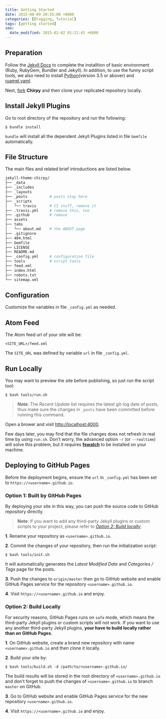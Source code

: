 ```yaml
---
title: Getting Started
date: 2015-08-09 20:55:00 +0800
categories: [Blogging, Tutorial]
tags: [getting started]
seo:
  date_modified: 2015-01-02 01:21:43 +0800
---
```


## Preparation

Follow the [Jekyll Docs](https://jekyllrb.com/docs/installation/) to complete the installtion of basic environment (Ruby, RubyGem, Bundler and Jekyll). In addition, to use the funny script tools, we also need to install [Python](https://www.python.org/downloads/)(version 3.5 or abover) and [ruamel.yaml](https://pypi.org/project/ruamel.yaml/).

Next, [fork](https://github.com/cotes2020/jekyll-theme-chirpy/fork) **Chirpy** and then clone your replicated repository locally.


## Install Jekyll Plugins

Go to root directory of the repository and run the following:

```terminal
$ bundle install
```

`bundle` will install all the dependent Jekyll Plugins listed in file `Gemfile` automatically.


## File Structure

The main files and related brief introductions are listed below.

```sh
jekyll-theme-chirpy/
├── _data
├── _includes      
├── _layouts
├── _posts          # posts stay here
├── _scripts
│   └── travis      # CI stuff, remove it
├── .travis.yml     # remove this, too
├── .github         # remove
├── assets      
├── tabs
│   └── about.md    # the ABOUT page
├── .gitignore
├── 404.html
├── Gemfile
├── LICENSE
├── README.md
├── _config.yml     # configuration file
├── tools           # script tools
├── feed.xml
├── index.html
├── robots.txt
└── sitemap.xml
```


## Configuration

Customize the variables in file `_config.yml` as needed.


## Atom Feed

The Atom feed url of your site will be:

```
<SITE_URL>/feed.xml
```

The `SITE_URL` was defined by variable `url` in file `_config.yml`.


##  Run Locally

You may want to preview the site before publishing, so just run the script tool:

```terminal
$ bash tools/run.sh
```

>**Note**: The *Recent Update* list requires the latest git-log date of posts, thus make sure the changes in `_posts` have been committed before running this command.

Open a brower and visit <http://localhost:4000>.

Few days later, you may find that the file changes does not refresh in real time by using `run.sh`. Don't worry, the advanced option `-r` (or `--realtime`) will solve this problem, but it requires [**fswatch**](http://emcrisostomo.github.io/fswatch/) to be installed on your machine.

##  Deploying to GitHub Pages

Before the deployment begins, ensure the `url` in `_config.yml` has been set to `https://<username>.github.io`.

### Option 1: Built by GitHub Pages

By deploying your site in this way, you can push the source code to GitHub repository directly.

> **Note**: If you want to add any third-party Jekyll plugins or custom scripts to your project, please refer to [*Option 2: Build locally*](#option-2-build-locally).

**1**. Rename your repository as `<username>.github.io`.

**2**. Commit the changes of your repository, then run the initialization script:

```console
$ bash tools/init.sh
```

It will automatically generates the *Latest Modified Date* and *Categories / Tags* page for the posts.

**3**. Push the changes to `origin/master` then go to GitHub website and enable GitHub Pages service for the repository `<username>.github.io`.

**4**. Visit `https://<username>.github.io` and enjoy.


### Option 2: Build Locally

For security reasons, GitHub Pages runs on `safe` mode, which means the third-party Jekyll plugins or custom scripts will not work. If you want to use any another third-party Jekyll plugins, **your have to build locally rather than on GitHub Pages**.

**1**. On GitHub website, create a brand new repository with name `<username>.github.io` and then clone it locally.

**2**. Build your site by:

```console
$ bash tools/build.sh -d /path/to/<username>.github.io/
```

The build results will be stored in the root directory of `<username>.github.io` and don't forget to push the changes of `<username>.github.io` to branch `master` on GitHub.

**3**. Go to GitHub website and enable GitHub Pages service for the new repository `<username>.github.io`.

**4**. Visit `https://<username>.github.io` and enjoy.
